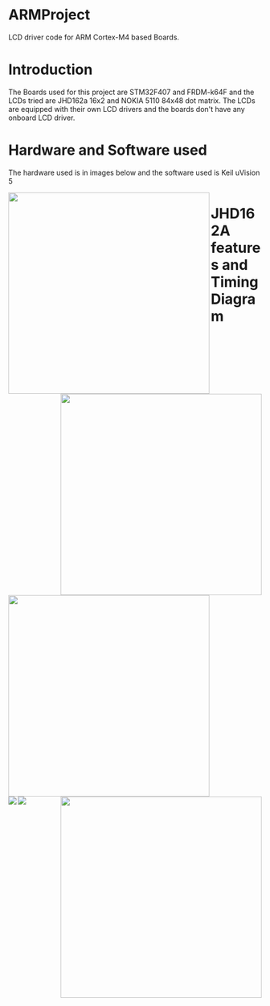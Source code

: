 # ARMProject
LCD driver code for ARM Cortex-M4 based Boards.

# Introduction
The Boards used for this project are STM32F407 and FRDM-k64F and the LCDs tried are JHD162a 16x2 and NOKIA 5110 84x48 dot matrix. The LCDs are equipped with their own LCD drivers and the boards don't have any onboard LCD driver.  

# Hardware and Software used

The hardware used is in images below and the software used is Keil uVision 5  

<img align="left" width="400" height="400" src="https://images-na.ssl-images-amazon.com/images/I/51jy8enJluL._SX425_.jpg">
<img align="right" width="400" height="400" src="https://5.imimg.com/data5/BR/QM/MY-9380557/nokia-5110-lcd-module-500x500.jpg">  

<img align="left" width="400" height="400" src="https://uge-one.com/image/cache/catalog/catalog/0%20UGE%20STM32F4%20DISCOVERY-1-500x375.jpg">
<img align="right" width="400" height="400" src="https://www.nxp.com/assets/images/en/dev-board-image/FRDM-K64F-ANGLE.jpg">    


# JHD162A features and Timing Diagram  

<img align="left" src="https://github.com/sourabhkumar0308/ARMProject/blob/master/Images/lcd%20features.png">
<img align="left" src="https://github.com/sourabhkumar0308/ARMProject/blob/master/Images/timing%20diagram.jpg">  
